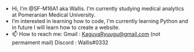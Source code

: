 -  Hi, I’m @SF-M16A1 aka Wallis. I'm currently studying medical analytics at Pomeranian Medical University.
-  I’m interested in learning how to code, I'm currently learning Python and in future I will learn how to create a website.
- 📫 How to reach me:
  Gmail : KaguyaRyuugu@gmail.com (not permament mail)
  Discord : Wallis#0332
